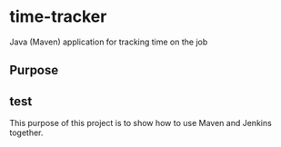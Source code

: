 # time-tracker
Java (Maven) application for tracking time on the job

## Purpose
## test


This purpose of this project is to show how to use Maven and Jenkins together.
